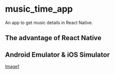 # music_time_app

An app to get music details in React Native.

## The advantage of React Native

## Android Emulator & iOS Simulator
[Image1](https://github.com/yueyue4737/music_time_app/blob/main/images/ios-android-1.png)
